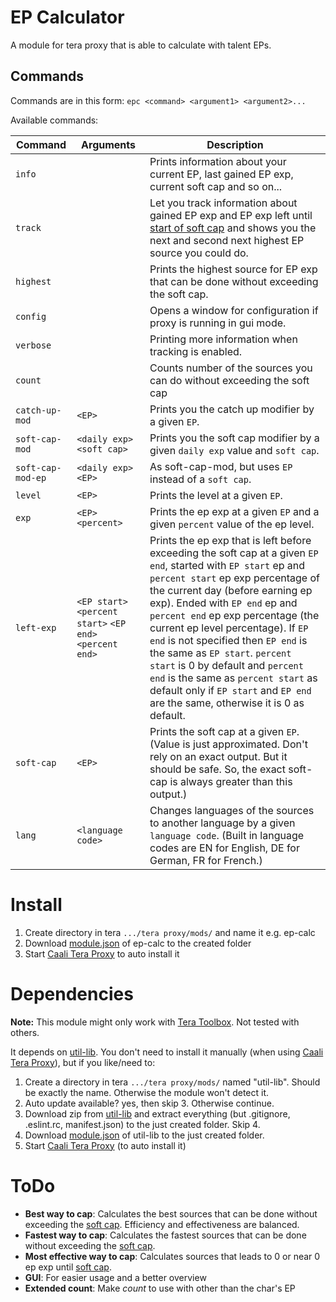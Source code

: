 # EP Calculator

A module for tera proxy that is able to calculate with talent EPs.

## Commands

Commands are in this form: `epc <command> <argument1> <argument2>...`

Available commands:

Command           | Arguments                                                 | Description
----------------- | --------------------------------------------------------- | ------------------------------------------------------------------------------------------------------------------------------------------------------------------------------------------------------------------------------------------------------------------------------------------------------------------------------------------------------------------------------------------------------------------------------------------------------------------------------------------------------------------------------------------
`info`            |                                                           | Prints information about your current EP, last gained EP exp, current soft cap and so on...
`track`           |                                                           | Let you track information about gained EP exp and EP exp left until [start of soft cap][1] and shows you the next and second next highest EP source you could do.
`highest`         |                                                           | Prints the highest source for EP exp that can be done without exceeding the soft cap.
`config`          |                                                           | Opens a window for configuration if proxy is running in gui mode.
`verbose`         |                                                           | Printing more information when tracking is enabled.
`count`           |                                                           | Counts number of the sources you can do without exceeding the soft cap
`catch-up-mod`    | `<EP>`                                                    | Prints you the catch up modifier by a given `EP`.
`soft-cap-mod`    | `<daily exp>` `<soft cap>`                                | Prints you the soft cap modifier by a given `daily exp` value and `soft cap`.
`soft-cap-mod-ep` | `<daily exp>` `<EP>`                                      | As soft-cap-mod, but uses `EP` instead of a `soft cap`.
`level`           | `<EP>`                                                    | Prints the level at a given `EP`.
`exp`             | `<EP>` `<percent>`                                        | Prints the ep exp at a given `EP` and a given `percent` value of the ep level.
`left-exp`        | `<EP start>` `<percent start>` `<EP end>` `<percent end>` | Prints the ep exp that is left before exceeding the soft cap at a given `EP end`, started with `EP start` ep and `percent start` ep exp percentage of the current day (before earning ep exp). Ended with `EP end` ep and `percent end` ep exp percentage (the current ep level percentage). If `EP end` is not specified then `EP end` is the same as `EP start`. `percent start` is 0 by default and `percent end` is the same as `percent start` as default only if `EP start` and `EP end` are the same, otherwise it is 0 as default.
`soft-cap`        | `<EP>`                                                    | Prints the soft cap at a given `EP`. (Value is just approximated. Don't rely on an exact output. But it should be safe. So, the exact soft-cap is always greater than this output.)
`lang`            | `<language code>`                                         | Changes languages of the sources to another language by a given `language code`. (Built in language codes are EN for English, DE for German, FR for French.)

# Install

1. Create directory in tera `.../tera proxy/mods/` and name it e.g. ep-calc
2. Download [module.json][4] of ep-calc to the created folder
3. Start [Caali Tera Proxy][5] to auto install it

# Dependencies

**Note:** This module might only work with [Tera Toolbox][5]. Not tested with others.

It depends on [util-lib][3]. You don't need to install it manually (when using [Caali Tera Proxy][5]), but if you like/need to:

1. Create a directory in tera `.../tera proxy/mods/` named "util-lib". Should be exactly the name. Otherwise the module won't detect it.
2. Auto update available? yes, then skip 3\. Otherwise continue.
3. Download zip from [util-lib][7] and extract everything (but .gitignore, .eslint.rc, manifest.json) to the just created folder. Skip 4.
4. Download [module.json][6] of util-lib to the just created folder.
5. Start [Caali Tera Proxy][5] (to auto install it)

# ToDo

- **Best way to cap**: Calculates the best sources that can be done without exceeding the [soft cap][1]. Efficiency and effectiveness are balanced.
- **Fastest way to cap**: Calculates the fastest sources that can be done without exceeding the [soft cap][1].
- **Most effective way to cap**: Calculates sources that leads to 0 or near 0 ep exp until [soft cap][1].
- **GUI**: For easier usage and a better overview
- **Extended count**: Make _count_ to use with other than the char's EP

[1]: #todo "~89% of the real soft cap"
[2]: #todo "source for ep exp like \"Island of Dawn\""
[3]: https://github.com/aurelius88/util-lib/
[4]: https://raw.githubusercontent.com/aurelius88/ep-calc/master/module.json
[5]: https://github.com/tera-toolbox/tera-toolbox
[6]: https://raw.githubusercontent.com/aurelius88/util-lib/master/module.json
[7]: https://github.com/aurelius88/util-lib/archive/master.zip
